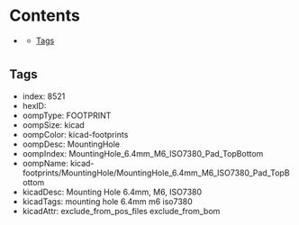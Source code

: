 



Contents
========

* [](#)
	* [Tags](#tags)

# 

## Tags

- index: 8521
- hexID: 
- oompType: FOOTPRINT
- oompSize: kicad
- oompColor: kicad-footprints
- oompDesc: MountingHole
- oompIndex: MountingHole_6.4mm_M6_ISO7380_Pad_TopBottom
- oompName: kicad-footprints/MountingHole/MountingHole_6.4mm_M6_ISO7380_Pad_TopBottom
- kicadDesc: Mounting Hole 6.4mm, M6, ISO7380
- kicadTags: mounting hole 6.4mm m6 iso7380
- kicadAttr: exclude_from_pos_files exclude_from_bom

